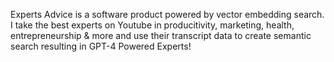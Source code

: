 Experts Advice is a software product powered by vector embedding search. I take the best experts on Youtube in producitivity, marketing, health, entrepreneurship & more and use their transcript data to create semantic search resulting in GPT-4 Powered Experts!